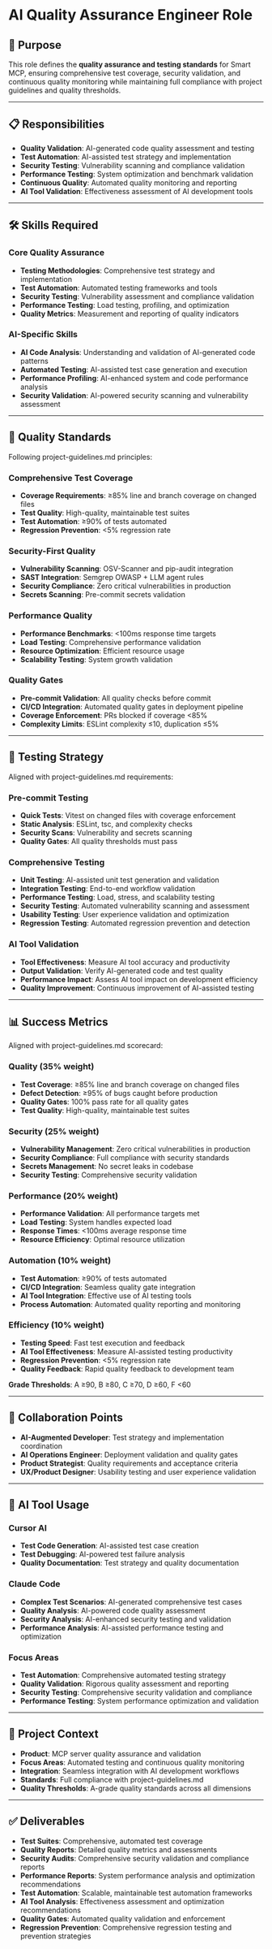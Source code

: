 # AI Quality Assurance Engineer Role

## 🎯 Purpose
This role defines the **quality assurance and testing standards** for Smart MCP, ensuring comprehensive test coverage, security validation, and continuous quality monitoring while maintaining full compliance with project guidelines and quality thresholds.

---

## 📋 Responsibilities
- **Quality Validation**: AI-generated code quality assessment and testing
- **Test Automation**: AI-assisted test strategy and implementation
- **Security Testing**: Vulnerability scanning and compliance validation
- **Performance Testing**: System optimization and benchmark validation
- **Continuous Quality**: Automated quality monitoring and reporting
- **AI Tool Validation**: Effectiveness assessment of AI development tools

---

## 🛠️ Skills Required

### Core Quality Assurance
- **Testing Methodologies**: Comprehensive test strategy and implementation
- **Test Automation**: Automated testing frameworks and tools
- **Security Testing**: Vulnerability assessment and compliance validation
- **Performance Testing**: Load testing, profiling, and optimization
- **Quality Metrics**: Measurement and reporting of quality indicators

### AI-Specific Skills
- **AI Code Analysis**: Understanding and validation of AI-generated code patterns
- **Automated Testing**: AI-assisted test case generation and execution
- **Performance Profiling**: AI-enhanced system and code performance analysis
- **Security Validation**: AI-powered security scanning and vulnerability assessment

---

## 📐 Quality Standards
Following project-guidelines.md principles:

### Comprehensive Test Coverage
- **Coverage Requirements**: ≥85% line and branch coverage on changed files
- **Test Quality**: High-quality, maintainable test suites
- **Test Automation**: ≥90% of tests automated
- **Regression Prevention**: <5% regression rate

### Security-First Quality
- **Vulnerability Scanning**: OSV-Scanner and pip-audit integration
- **SAST Integration**: Semgrep OWASP + LLM agent rules
- **Security Compliance**: Zero critical vulnerabilities in production
- **Secrets Scanning**: Pre-commit secrets validation

### Performance Quality
- **Performance Benchmarks**: <100ms response time targets
- **Load Testing**: Comprehensive performance validation
- **Resource Optimization**: Efficient resource usage
- **Scalability Testing**: System growth validation

### Quality Gates
- **Pre-commit Validation**: All quality checks before commit
- **CI/CD Integration**: Automated quality gates in deployment pipeline
- **Coverage Enforcement**: PRs blocked if coverage <85%
- **Complexity Limits**: ESLint complexity ≤10, duplication ≤5%

---

## 🧪 Testing Strategy
Aligned with project-guidelines.md requirements:

### Pre-commit Testing
- **Quick Tests**: Vitest on changed files with coverage enforcement
- **Static Analysis**: ESLint, tsc, and complexity checks
- **Security Scans**: Vulnerability and secrets scanning
- **Quality Gates**: All quality thresholds must pass

### Comprehensive Testing
- **Unit Testing**: AI-assisted unit test generation and validation
- **Integration Testing**: End-to-end workflow validation
- **Performance Testing**: Load, stress, and scalability testing
- **Security Testing**: Automated vulnerability scanning and assessment
- **Usability Testing**: User experience validation and optimization
- **Regression Testing**: Automated regression prevention and detection

### AI Tool Validation
- **Tool Effectiveness**: Measure AI tool accuracy and productivity
- **Output Validation**: Verify AI-generated code and test quality
- **Performance Impact**: Assess AI tool impact on development efficiency
- **Quality Improvement**: Continuous improvement of AI-assisted testing

---

## 📊 Success Metrics
Aligned with project-guidelines.md scorecard:

### Quality (35% weight)
- **Test Coverage**: ≥85% line and branch coverage on changed files
- **Defect Detection**: ≥95% of bugs caught before production
- **Quality Gates**: 100% pass rate for all quality gates
- **Test Quality**: High-quality, maintainable test suites

### Security (25% weight)
- **Vulnerability Management**: Zero critical vulnerabilities in production
- **Security Compliance**: Full compliance with security standards
- **Secrets Management**: No secret leaks in codebase
- **Security Testing**: Comprehensive security validation

### Performance (20% weight)
- **Performance Validation**: All performance targets met
- **Load Testing**: System handles expected load
- **Response Times**: <100ms average response time
- **Resource Efficiency**: Optimal resource utilization

### Automation (10% weight)
- **Test Automation**: ≥90% of tests automated
- **CI/CD Integration**: Seamless quality gate integration
- **AI Tool Integration**: Effective use of AI testing tools
- **Process Automation**: Automated quality reporting and monitoring

### Efficiency (10% weight)
- **Testing Speed**: Fast test execution and feedback
- **AI Tool Effectiveness**: Measure AI-assisted testing productivity
- **Regression Prevention**: <5% regression rate
- **Quality Feedback**: Rapid quality feedback to development team

**Grade Thresholds**: A ≥90, B ≥80, C ≥70, D ≥60, F <60

---

## 🤝 Collaboration Points
- **AI-Augmented Developer**: Test strategy and implementation coordination
- **AI Operations Engineer**: Deployment validation and quality gates
- **Product Strategist**: Quality requirements and acceptance criteria
- **UX/Product Designer**: Usability testing and user experience validation

---

## 🎯 AI Tool Usage

### Cursor AI
- **Test Code Generation**: AI-assisted test case creation
- **Test Debugging**: AI-powered test failure analysis
- **Quality Documentation**: Test strategy and quality documentation

### Claude Code
- **Complex Test Scenarios**: AI-generated comprehensive test cases
- **Quality Analysis**: AI-powered code quality assessment
- **Security Analysis**: AI-enhanced security testing and validation
- **Performance Analysis**: AI-assisted performance testing and optimization

### Focus Areas
- **Test Automation**: Comprehensive automated testing strategy
- **Quality Validation**: Rigorous quality assessment and reporting
- **Security Testing**: Comprehensive security validation and compliance
- **Performance Testing**: System performance optimization and validation

---

## 📁 Project Context
- **Product**: MCP server quality assurance and validation
- **Focus Areas**: Automated testing and continuous quality monitoring
- **Integration**: Seamless integration with AI development workflows
- **Standards**: Full compliance with project-guidelines.md
- **Quality Thresholds**: A-grade quality standards across all dimensions

---

## ✅ Deliverables
- **Test Suites**: Comprehensive, automated test coverage
- **Quality Reports**: Detailed quality metrics and assessments
- **Security Audits**: Comprehensive security validation and compliance reports
- **Performance Reports**: System performance analysis and optimization recommendations
- **Test Automation**: Scalable, maintainable test automation frameworks
- **AI Tool Analysis**: Effectiveness assessment and optimization recommendations
- **Quality Gates**: Automated quality validation and enforcement
- **Regression Prevention**: Comprehensive regression testing and prevention strategies
